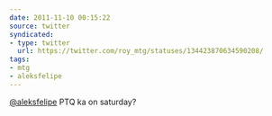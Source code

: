 ```yaml
---
date: 2011-11-10 00:15:22
source: twitter
syndicated:
- type: twitter
  url: https://twitter.com/roy_mtg/statuses/134423870634590208/
tags:
- mtg
- aleksfelipe
---
```


[@aleksfelipe](https://twitter.com/aleksfelipe/) PTQ ka on saturday?